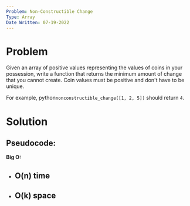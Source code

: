 ```yaml
---
Problem: Non-Constructible Change
Type: Array
Date Written: 07-19-2022
---
```


# Problem
Given an array of positive values representing the values of coins in your possession, write a function that returns the minimum amount of change that you cannot create. Coin values must be positive and don't have to be unique.

For example, python```nonconstructible_change([1, 2, 5])``` should return ```4```.

# Solution


**Pseudocode:**
- 

**Big O:**
- O(n) time
  - 
- O(k) space
  - 